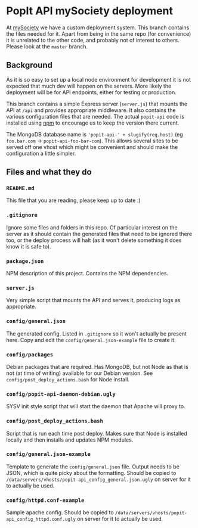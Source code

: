 # PopIt API mySociety deployment

At [mySociety](http://www.mysociety.org/) we have a custom deployment system.
This branch contains the files needed for it. Apart from being in the same repo
(for convenience) it is unrelated to the other code, and probably not of
interest to others. Please look at the `master` branch.

## Background

As it is so easy to set up a local node environment for development it is not
expected that much dev will happen on the servers. More likely the deployment
will be for API endpoints, either for testing or production.

This branch contains a simple Express server (`server.js`) that mounts the API
at `/api` and provides appropriate middleware. It also contains the various
configuration files that are needed. The actual `popit-api` code is installed
using [npm](https://npmjs.org/) to encourage us to keep the version there
current.

The MongoDB database name is `'popit-api-' + slugify(req.host)` (eg
`foo.bar.com` -> `popit-api-foo-bar-com`). This allows several sites to be
served off one vhost which might be convenient and should make the configuration
a little simpler.

## Files and what they do

### `README.md`

This file that you are reading, please keep up to date :)

### `.gitignore`

Ignore some files and folders in this repo. Of particular interest on the server
as it should contain the generated files that need to be ignored there too, or
the deploy process will halt (as it won't delete something it does know it is
safe to).

### `package.json`

NPM description of this project. Contains the NPM dependencies.

### `server.js`

Very simple script that mounts the API and serves it, producing logs as
appropriate.

### `config/general.json`

The generated config. Listed in `.gitignore` so it won't actually be present
here. Copy and edit the `config/general.json-example` file to create it.

### `config/packages`

Debian packages that are required. Has MongoDB, but not Node as that is not (at
time of writing) available for our Debian version. See
`config/post_deploy_actions.bash` for Node install.

### `config/popit-api-daemon-debian.ugly`

SYSV init style script that will start the daemon that Apache will proxy to.

### `config/post_deploy_actions.bash`

Script that is run each time post deploy. Makes sure that Node is installed
locally and then installs and updates NPM modules.

### `config/general.json-example`

Template to generate the `config/general.json` file. Output needs to be JSON,
which is quite picky about the formatting. Should be copied to
`/data/servers/vhosts/popit-api_config_general.json.ugly` on server for it to
actually be used.

### `config/httpd.conf-example`

Sample apache config. Should be copied to
`/data/servers/vhosts/popit-api_config_httpd.conf.ugly` on server for it to
actually be used.
